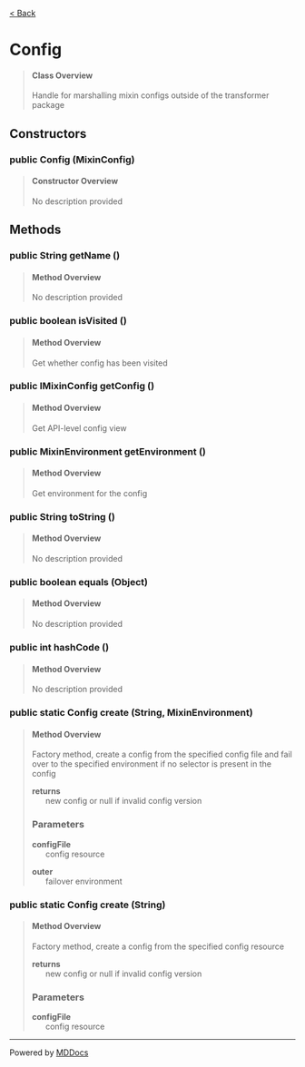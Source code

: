 [< Back](../README.md)
# Config #
>#### Class Overview ####
>Handle for marshalling mixin configs outside of the transformer package
## Constructors ##
### public Config (MixinConfig) ###
>#### Constructor Overview ####
>No description provided
>
## Methods ##
### public String getName () ###
>#### Method Overview ####
>No description provided
>
### public boolean isVisited () ###
>#### Method Overview ####
>Get whether config has been visited
>
### public IMixinConfig getConfig () ###
>#### Method Overview ####
>Get API-level config view
>
### public MixinEnvironment getEnvironment () ###
>#### Method Overview ####
>Get environment for the config
>
### public String toString () ###
>#### Method Overview ####
>No description provided
>
### public boolean equals (Object) ###
>#### Method Overview ####
>No description provided
>
### public int hashCode () ###
>#### Method Overview ####
>No description provided
>
### public static Config create (String, MixinEnvironment) ###
>#### Method Overview ####
>Factory method, create a config from the specified config file and fail
 over to the specified environment if no selector is present in the config
>
>**returns**<br />
>&nbsp;&nbsp;&nbsp;&nbsp;&nbsp;&nbsp;new config or null if invalid config version
>
>### Parameters ###
>**configFile**<br />
>&nbsp;&nbsp;&nbsp;&nbsp;&nbsp;&nbsp;config resource
>
>**outer**<br />
>&nbsp;&nbsp;&nbsp;&nbsp;&nbsp;&nbsp;failover environment
>
### public static Config create (String) ###
>#### Method Overview ####
>Factory method, create a config from the specified config resource
>
>**returns**<br />
>&nbsp;&nbsp;&nbsp;&nbsp;&nbsp;&nbsp;new config or null if invalid config version
>
>### Parameters ###
>**configFile**<br />
>&nbsp;&nbsp;&nbsp;&nbsp;&nbsp;&nbsp;config resource
>

---
Powered by [MDDocs](https://github.com/VRCube/MDDocs)